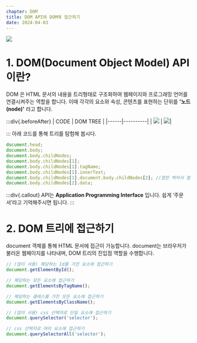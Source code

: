 ```yaml
---
chapter: DOM
title: DOM API와 DOM에 접근하기
date: 2024-04-03
---
```


![](/images/basecamp-javascript/chapter08/01-1.png)

# 1. DOM(Document Object Model) API 이란?

DOM 은 HTML 문서의 내용을 트리형태로 구조화하여 웹페이지와 프로그래밍 언어를 연결시켜주는 역할을 합니다. 이때 각각의 요소와 속성, 콘텐츠를 표현하는 단위를 **'노드(node)'** 라고 합니다.

:::div{.beforeAfter}
| CODE | DOM TREE |
|------|----------|
| ![](/images/basecamp-javascript/chapter08/01-2.png) | ![](/images/basecamp-javascript/chapter08/01-3.png)|

:::
아래 코드를 통해 트리를 탐험해 봅시다.

```jsx
document.head;
document.body;
document.body.childNodes;
document.body.childNodes[1];
document.body.childNodes[1].tagName;
document.body.childNodes[1].innerText;
document.body.childNodes[1].document.body.childNodes[2]; //점만 찍어서 얼마나 많은 애트리뷰트가 있는지 확인해보세요.
document.body.childNodes[2].data;
```

:::div{.callout}
API는 **Application Programming Interface** 입니다. 쉽게 ‘주문서’라고 기억해주시면 됩니다.
:::

# 2. DOM 트리에 접근하기

document 객체를 통해 HTML 문서에 접근이 가능합니다. document는 브라우저가 불러온 웹페이지를 나타내며, DOM 트리의 진입점 역할을 수행합니다.

```jsx
// (많이 사용) 해당하는 Id를 가진 요소에 접근하기
document.getElementById();

// 해당하는 모든 요소에 접근하기
document.getElementsByTagName();

// 해당하는 클래스를 가진 모든 요소에 접근하기
document.getElementsByClassName();

// (많이 사용) css 선택자로 단일 요소에 접근하기
document.querySelector('selector');

// css 선택자로 여러 요소에 접근하기
document.querySelectorAll('selector');
```

